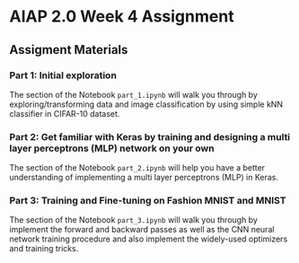 # AIAP 2.0 Week 4 Assignment

## Assigment Materials

### Part 1: Initial exploration 
The section of the Notebook `part_1.ipynb` will walk you through by exploring/transforming data and image classification by using simple kNN classifier in CIFAR-10 dataset.

### Part 2: Get familiar with Keras by training and designing a multi layer perceptrons (MLP) network on your own 
The section of the Notebook `part_2.ipynb` will help you have a better understanding of implementing a multi layer perceptrons (MLP) in Keras.

### Part 3: Training and Fine-tuning on Fashion MNIST and MNIST 
The section of the Notebook `part_3.ipynb` will walk you through by implement the forward and backward passes as well as the CNN neural network training procedure and also implement the widely-used optimizers and training tricks.


